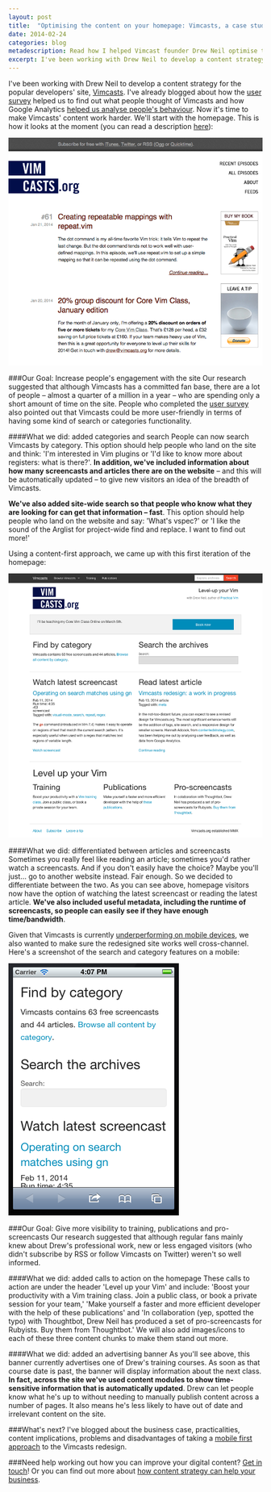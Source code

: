 ```yaml
---
layout: post
title:  "Optimising the content on your homepage: Vimcasts, a case study"
date: 2014-02-24 
categories: blog
metadescription: Read how I helped Vimcast founder Drew Neil optimise the site's homepage.
excerpt: I've been working with Drew Neil to develop a content strategy for the popular developers' site, Vimcasts. I've already blogged about how the user survey helped us to find out what people thought of Vimcasts and how Google Analytics helped us analyse people's behaviour. Now it's time to make Vimcasts' content work harder. We'll start with the homepage.
---
```


I've been working with Drew Neil to develop a content strategy for the popular developers' site, [Vimcasts][Vimcasts]. I've already blogged about how the [user survey][survey] helped us to find out what people thought of Vimcasts and how Google Analytics [helped us analyse people's behaviour][analytics]. Now it's time to make Vimcasts' content work harder. We'll start with the homepage. This is how it looks at the moment (you can read a description [here][overview]):

<img class="Vimcasts_screenshot" src="/images/Vimcasts_screenshot.png" alt="a screenshot of current Vimcasts homepage">

###Our Goal: Increase people's engagement with the site
Our research suggested that although Vimcasts has a committed fan base, there are a lot of people – almost a quarter of a million in a year – who are spending only a short amount of time on the site. People who completed the [user survey][survey] also pointed out that Vimcasts could be more user-friendly in terms of having some kind of search or categories functionality. 

####What we did: added categories and search
People can now search Vimcasts by category. This option should help people who land on the site and think: 'I'm interested in Vim plugins or 'I'd like to know more about registers: what is there?'. <strong>In addition, we've included information about how many screencasts and articles there are on the website</strong> – and this will be automatically updated – to give new visitors an idea of the breadth of Vimcasts.

<strong>We've also added site-wide search so that people who know what they are looking for can get that information – fast</strong>. This option should help people who land on the website and say: 'What's vspec?' or 'I like the sound of the Arglist for project-wide find and replace. I want to find out more!' 

Using a content-first approach, we came up with this first iteration of the homepage:

<img class = "Vimcasts_redesign_desktop" src="/images/Vimcasts_redesign_desktop.png" alt="a screenshot of the redesigned Vimcasts homepage on a desktop">

####What we did: differentiated between articles and screencasts
Sometimes you really feel like reading an article; sometimes you'd rather watch a screencasts. And if you don't easily have the choice? Maybe you'll just... go to another website instead. Fair enough. So we decided to differentiate between the two. As you can see above, homepage visitors now have the option of watching the latest screencast or reading the latest article. <strong>We've also included useful metadata, including the runtime of screencasts, so people can easily see if they have enough time/bandwidth</strong>. 

Given that Vimcasts is currently [underperforming on mobile devices][analytics], we also wanted to make sure the redesigned site works well cross-channel. Here's a screenshot of the search and category features on a mobile:

<img class = "Vimcasts_redesign_homepage_mobile_short_version" src="/images/Vimcasts_redesign_homepage_mobile_short_version.png" alt="a screenshot of the redesigned Vimcasts homepage on a desktop">

###Our Goal: Give more visibility to training, publications and pro-screencasts
Our research suggested that although regular fans mainly knew about Drew's professional work, new or less engaged visitors (who didn't subscribe by RSS or follow Vimcasts on Twitter) weren't so well informed. 

####What we did: added calls to action on the homepage
These calls to action are under the header 'Level up your Vim' and include: 'Boost your productivity with a Vim training class. Join a public class, or book a private session for your team,' 'Make yourself a faster and more efficient developer with the help of these publications' and 'In collaboration (yep, spotted the typo) with Thoughtbot, Drew Neil has produced a set of pro-screencasts for Rubyists. Buy them from Thoughtbot.' We will also add images/icons to each of these three content chunks to make them stand out more.

####What we did: added an advertising banner 
As you'll see above, this banner currently advertises one of Drew's training courses. As soon as that course date is past, the banner will display information about the next class. <strong>In fact, across the site we've used content modules to show time-sensitive information that is automatically updated</strong>. Drew can let people know what he's up to without needing to manually publish content across a number of pages. It also means he's less likely to have out of date and irrelevant content on the site. 

###What's next?
I've blogged about the business case, practicalities, content implications, problems and disadvantages of taking a [mobile first approach][mobile first] to the Vimcasts redesign.   

###Need help working out how you can improve your digital content?
[Get in touch][email]! Or you can find out more about [how content strategy can help your business][content strategy section].

[Vimcasts]: http://vimcasts.org/
[survey]: /blog/2014/01/27/Redesigning-Vimcasts-The_User_Survey.html
[analytics]: /blog/2014/02/05/Redesigning-Vimcasts-The-Analytics-Overview.html
[email]: mailto:hannah.adcock@gmail.com
[content strategy section]: /#what_is_content_strategy_section
[twitter]: https://twitter.com/smokingpun
[overview]: http://contentedstrategy.com/blog/2014/01/26/redesigning-Vimcasts-the-overview.html
[mobile first]: blog/2014/05/20/A-Mobile-First-Website-Redesign.html





